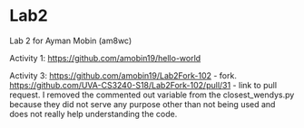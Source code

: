 # Lab2

Lab 2 for Ayman Mobin (am8wc)

Activity 1: https://github.com/amobin19/hello-world

Activity 3:
https://github.com/amobin19/Lab2Fork-102 - fork.
https://github.com/UVA-CS3240-S18/Lab2Fork-102/pull/31 - link to pull request.
I removed the commented out variable from the closest_wendys.py because they did not serve any purpose other
than not being used and does not really help understanding the code.
